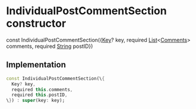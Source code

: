 


# IndividualPostCommentSection constructor






const
IndividualPostCommentSection(\{[Key](https:api.flutter.dev/flutter/foundation/Key-class.html)? key, required [List](https:api.flutter.dev/flutter/dart-core/List-class.html)&lt;[Comments](../../models_post_post_model/Comments-class.md)\> comments, required [String](https:api.flutter.dev/flutter/dart-core/String-class.html) postID\})





## Implementation

```dart
const IndividualPostCommentSection(\{
  Key? key,
  required this.comments,
  required this.postID,
\}) : super(key: key);
```








